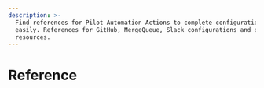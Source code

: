 ```yaml
---
description: >-
  Find references for Pilot Automation Actions to complete configuration more
  easily. References for GitHub, MergeQueue, Slack configurations and other
  resources.
---
```


# Reference
